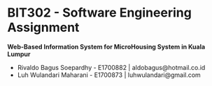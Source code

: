 # BIT302 - Software Engineering Assignment
<b>Web-Based Information System for MicroHousing System in Kuala Lumpur</b>
<ul>
  <li> Rivaldo Bagus Soepardhy - E1700882 | aldobagus@hotmail.co.id</li>
  <li> Luh Wulandari Maharani - E1700873  | luhwulandari@gmail.com</li>
</ul>
